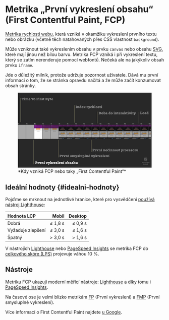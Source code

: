 # Metrika „První vykreslení obsahu“ (First Contentful Paint, FCP)

[Metrika rychlosti webu](metriky-rychlosti.md), která vzniká v okamžiku vykreslení prvního textu nebo obrázku (včetně těch natahovaných přes CSS vlastnost `background`).

Může vzniknout také vykreslením obsahu v prvku `canvas` nebo obsahu [SVG](svg.md), které mají jinou než bílou barvu. Metrika FCP vzniká i při vykreslení textu, který se zatím nerenderuje pomocí webfontů. Nečeká ale na jakýkoliv obsah prvku `iframe`.

Jde o důležitý milník, protože udržuje pozornost uživatele. Dává mu první informaci o tom, že se stránka opravdu načítá a že může začít konzumovat obsah stránky.

<figure>
<img src="../dist/images/original/metrika-fcp.jpg" alt="FCP">
<figcaption markdown="1">
*Kdy vzniká FCP nebo taky „First Contentful Paint“*
</figcaption>
</figure>

## Ideální hodnoty {#idealni-hodnoty}

Pojďme se mrknout na jednotlivé hranice, které pro vysvědčení [používá nástroj Lighthouse](lighthouse.md):

<div class="rwd-scrollable f-6" markdown="1">

| Hodnota LCP        |  Mobil   |  Desktop  |
|:-------------------|---------:|----------:|
| Dobrá              |  ≤ 1,8 s |  ≤  0,9 s |
| Vyžaduje zlepšení  |  ≤ 3,0 s |  ≤  1,6 s |
| Špatný             |  > 3,0 s |  >  1,6 s |

</div>

V nástrojích [Lighthouse](lighthouse.md) nebo [PageSpeed Insights](pagespeed-insights.md) se metrika FCP do [celkového skóre (LPS)](metrika-lps.md) projevuje váhou 10 %.

## Nástroje

Metriku FCP ukazují moderní měřící nástroje: [Lighthouse](lighthouse.md) a díky tomu i [PageSpeed Insights](pagespeed-insights.md).

Na časové ose je velmi blízko metrikám [FP](metrika-fp.md) (První vykreslení) a [FMP](metrika-fmp.md) (První smysluplné vykreslení).

Více informací o First Contentful Paint najdete [u Google](https://developers.google.com/web/tools/lighthouse/audits/first-contentful-paint).

<!-- AdSnippet -->
